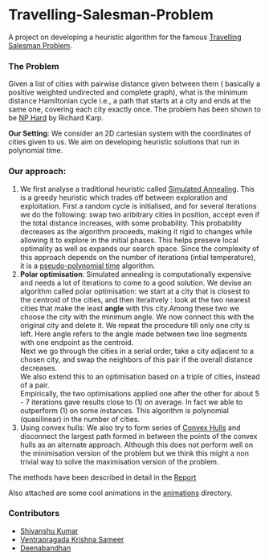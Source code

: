 # Travelling-Salesman-Problem
A project on developing a heuristic algorithm for the famous [Travelling Salesman Problem](https://en.wikipedia.org/wiki/Travelling_salesman_problem). 

### The Problem 
Given a list of cities with pairwise distance given between them ( basically a positive weighted undirected and complete graph), what is the minimum distance Hamiltonian cycle i.e., a path that starts at a city and ends at the same one, covering each city exactly once. The problem has been shown to be [NP Hard](https://en.wikipedia.org/wiki/NP-hardness) by Richard Karp. 

**Our Setting**: We consider an 2D cartesian system with the coordinates of cities given to us. We aim on developing heuristic solutions that run in polynomial time.

### Our approach:
1. We first analyse a traditional heuristic called [Simulated Annealing](https://en.wikipedia.org/wiki/Simulated_annealing). This is a greedy heuristic which trades off between exploration and exploitation. First a random cycle is initialised, and for several iterations we do the following: swap two aribitrary cities in position, accept even if the total distance increases, with some probability. This probability decreases as the algorithm proceeds, making it rigid to changes while allowing it to explore in the initial phases. This helps preseve local optimality as well as expands our search space. Since the complexity of this approach depends on the number of iterations (intial temperature), it is a [pseudo-polynomial time](https://en.wikipedia.org/wiki/Pseudo-polynomial_time) algorithm.
2. **Polar optimisation**: Simulated annealing is computationally expensive and needs a lot of iterations to come to a good solution. We devise an algorithm called polar optimisation: we start at a city that is closest to the centroid of the cities, and then iteraitvely : look at the two nearest cities that make the least **angle** with this city.Among these two we choose the city with the minimum angle. We now connect this with the original city and delete it. We repeat the procedure till only one city is left. Here angle refers to the angle made between two line segments with one endpoint as the centroid.<br /> Next we go through the cities in a serial order, take a city adjacent to a chosen city, and swap the neighbors of this pair if the overall distance decreases.<br /> We also extend this to an optimisation based on a triple of cities, instead of a pair.<br /> Empirically, the two optimisations applied one after the other for about 5 - 7 iterations gave results close to (1) on average. In fact we able to outperform (1) on some instances. This algorithm is polynomial (quasilinear) in the number of cities.
3. Using convex hulls: We also try to form series of [Convex Hulls](https://en.wikipedia.org/wiki/Convex_hull) and disconnect the largest path formed in between the points of the convex hulls as an alternate approach. Although this does not perform well on the minimisation version of the problem but we think this might a non trivial way to solve the maximisation version of the problem.

The methods have been described in detail in the [Report](Travelling_Salesman_Problem.pdf)

Also attached are some cool animations in the [animations](animations) directory. 

### Contributors
- [Shivanshu Kumar](https://github.com/123shivanshukumar/)
- [Ventrapragada Krishna Sameer](https://github.com/VentrudingMeitantei)
- [Deenabandhan](https://github.com/Deenabandhan)
